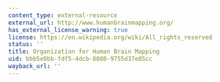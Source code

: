 ```yaml
---
content_type: external-resource
external_url: http://www.humanbrainmapping.org/
has_external_license_warning: true
license: https://en.wikipedia.org/wiki/All_rights_reserved
status: ''
title: Organization for Human Brain Mapping
uid: bbb5e0bb-fdf5-4dcb-8080-9755d37e85cc
wayback_url: ''
---
```

